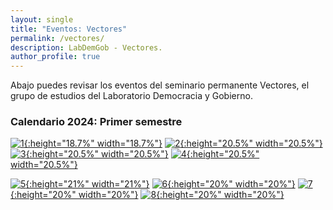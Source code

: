 ```yaml
---
layout: single
title: "Eventos: Vectores"
permalink: /vectores/
description: LabDemGob - Vectores.
author_profile: true
---
```



Abajo puedes revisar los eventos del seminario permanente Vectores, el grupo de estudios del Laboratorio Democracia y Gobierno.



### Calendario 2024: Primer semestre

[![1](/vectores/2024-01.png){:height="18.7%" width="18.7%"}](/vectores/2024-01.png) [![2](/vectores/20240508.png){:height="20.5%" width="20.5%"}](/vectores/20240508.png) [![3](/vectores/20240529.png){:height="20.5%" width="20.5%"}](/vectores/20240529.png) [![4](/vectores/20240605.png){:height="20.5%" width="20.5%"}](/vectores/20240605.png)

[![5](/vectores/20240612.png){:height="21%" width="21%"}](/vectores/20240612.png) [![6](/vectores/20240627.png){:height="20%" width="20%"}](/vectores/20240627.png) [![7](/vectores/20240703.png){:height="20%" width="20%"}](/vectores/20240703.png) [![8](/vectores/20240711.png){:height="20%" width="20%"}](/vectores/20240711.png)
